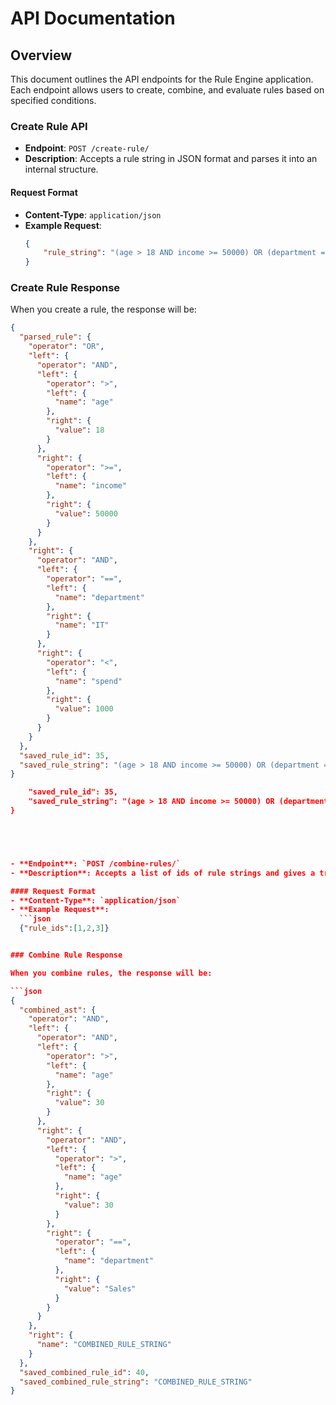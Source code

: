 # API Documentation

## Overview
This document outlines the API endpoints for the Rule Engine application. Each endpoint allows users to create, combine, and evaluate rules based on specified conditions.

### Create Rule API

- **Endpoint**: `POST /create-rule/`
- **Description**: Accepts a rule string in JSON format and parses it into an internal structure.

#### Request Format
- **Content-Type**: `application/json`
- **Example Request**:
  ```json
  {
      "rule_string": "(age > 18 AND income >= 50000) OR (department == \"IT\" AND spend < 1000)"
  }
### Create Rule Response

When you create a rule, the response will be:

```json
{
  "parsed_rule": {
    "operator": "OR",
    "left": {
      "operator": "AND",
      "left": {
        "operator": ">",
        "left": {
          "name": "age"
        },
        "right": {
          "value": 18
        }
      },
      "right": {
        "operator": ">=",
        "left": {
          "name": "income"
        },
        "right": {
          "value": 50000
        }
      }
    },
    "right": {
      "operator": "AND",
      "left": {
        "operator": "==",
        "left": {
          "name": "department"
        },
        "right": {
          "name": "IT"
        }
      },
      "right": {
        "operator": "<",
        "left": {
          "name": "spend"
        },
        "right": {
          "value": 1000
        }
      }
    }
  },
  "saved_rule_id": 35,
  "saved_rule_string": "(age > 18 AND income >= 50000) OR (department == \"IT\" AND spend < 1000)"
}

    "saved_rule_id": 35,
    "saved_rule_string": "(age > 18 AND income >= 50000) OR (department == \"IT\" AND spend < 1000)"
}





- **Endpoint**: `POST /combine-rules/`
- **Description**: Accepts a list of ids of rule strings and gives a tree output of the combined rule strings.

#### Request Format
- **Content-Type**: `application/json`
- **Example Request**:
  ```json
  {"rule_ids":[1,2,3]}


### Combine Rule Response

When you combine rules, the response will be:

```json
{
  "combined_ast": {
    "operator": "AND",
    "left": {
      "operator": "AND",
      "left": {
        "operator": ">",
        "left": {
          "name": "age"
        },
        "right": {
          "value": 30
        }
      },
      "right": {
        "operator": "AND",
        "left": {
          "operator": ">",
          "left": {
            "name": "age"
          },
          "right": {
            "value": 30
          }
        },
        "right": {
          "operator": "==",
          "left": {
            "name": "department"
          },
          "right": {
            "value": "Sales"
          }
        }
      }
    },
    "right": {
      "name": "COMBINED_RULE_STRING"
    }
  },
  "saved_combined_rule_id": 40,
  "saved_combined_rule_string": "COMBINED_RULE_STRING"
}

